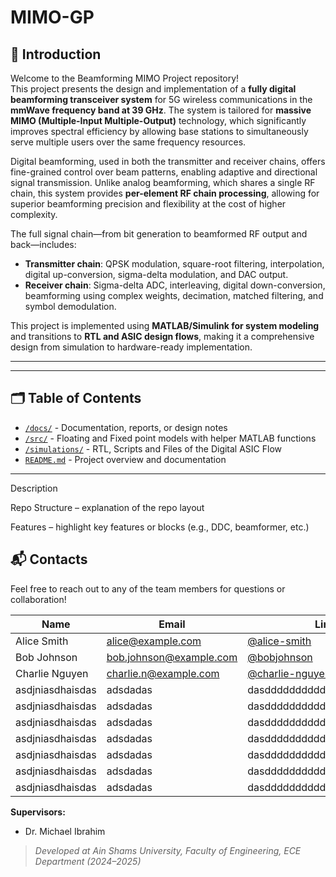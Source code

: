 # MIMO-GP

## 📘 Introduction

Welcome to the Beamforming MIMO Project repository!  
This project presents the design and implementation of a **fully digital beamforming transceiver system** for 5G wireless communications in the **mmWave frequency band at 39 GHz**. The system is tailored for **massive MIMO (Multiple-Input Multiple-Output)** technology, which significantly improves spectral efficiency by allowing base stations to simultaneously serve multiple users over the same frequency resources.

Digital beamforming, used in both the transmitter and receiver chains, offers fine-grained control over beam patterns, enabling adaptive and directional signal transmission. Unlike analog beamforming, which shares a single RF chain, this system provides **per-element RF chain processing**, allowing for superior beamforming precision and flexibility at the cost of higher complexity.

The full signal chain—from bit generation to beamformed RF output and back—includes:
- **Transmitter chain**: QPSK modulation, square-root filtering, interpolation, digital up-conversion, sigma-delta modulation, and DAC output.
- **Receiver chain**: Sigma-delta ADC, interleaving, digital down-conversion, beamforming using complex weights, decimation, matched filtering, and symbol demodulation.

This project is implemented using **MATLAB/Simulink for system modeling** and transitions to **RTL and ASIC design flows**, making it a comprehensive design from simulation to hardware-ready implementation.

---

---

## 🗂️ Table of Contents

- [`/docs/`](./Documentation) - Documentation, reports, or design notes  
- [`/src/`](./System_Modeling) - Floating and Fixed point models with helper MATLAB functions  
- [`/simulations/`](./ASIC_Flow) - RTL, Scripts and Files of the Digital ASIC Flow  
- [`README.md`](./README.md) - Project overview and documentation  

---

Description

Repo Structure – explanation of the repo layout

Features – highlight key features or blocks (e.g., DDC, beamformer, etc.)



## 📬 Contacts

Feel free to reach out to any of the team members for questions or collaboration!

| Name              | Email                       | LinkedIn                                                |
|-------------------|-----------------------------|---------------------------------------------------------|
| Alice Smith       | alice@example.com           | [@alice-smith](https://github.com/alice-smith)          |
| Bob Johnson       | bob.johnson@example.com     | [@bobjohnson](https://github.com/bobjohnson)            |
| Charlie Nguyen    | charlie.n@example.com       | [@charlie-nguyen](https://github.com/charlie-nguyen)    |
| asdjniasdhaisdas  | adsdadas                    | dasdddddddddddddddddddddddddd                           |
| asdjniasdhaisdas  | adsdadas                    | dasdddddddddddddddddddddddddd                           |
| asdjniasdhaisdas  | adsdadas                    | dasdddddddddddddddddddddddddd                           |
| asdjniasdhaisdas  | adsdadas                    | dasdddddddddddddddddddddddddd                           |
| asdjniasdhaisdas  | adsdadas                    | dasdddddddddddddddddddddddddd                           |
| asdjniasdhaisdas  | adsdadas                    | dasdddddddddddddddddddddddddd                           |
| asdjniasdhaisdas  | adsdadas                    | dasdddddddddddddddddddddddddd                           |

**Supervisors:**
- Dr. Michael Ibrahim

> _Developed at Ain Shams University, Faculty of Engineering, ECE Department (2024–2025)_

